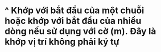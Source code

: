 # ^ Khớp với bắt đầu của một chuỗi hoặc khớp với bắt đầu của nhiều dòng nếu sử dụng với cờ (m). Đây là khớp vị trí không phải ký tự
